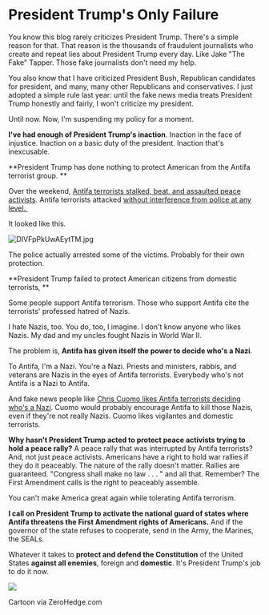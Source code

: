 # President Trump's Only Failure

You know this blog rarely criticizes President Trump. There's a simple reason for that. That reason is the thousands of fraudulent journalists who create and repeat lies about President Trump every day. Like Jake "The Fake" Tapper. Those fake journalists don't need my help.

You also know that I have criticized President Bush, Republican candidates for president, and many, many other Republicans and conservatives. I just adopted a simple rule last year: until the fake news media treats President Trump honestly and fairly, I won't criticize my president.

Until now. Now, I'm suspending my policy for a moment.

**I've had enough of President Trump's inaction**. Inaction in the face of injustice. Inaction on a basic duty of the president. Inaction that's inexcusable.

**President Trump has done nothing to protect American from the Antifa terrorist group. **

Over the weekend, [Antifa terrorists stalked, beat, and assaulted peace activists](http://www.thegatewaypundit.com/2017/08/japanese-american-trump-supporter-chased-beaten-pepper-sprayed-alt-left-antifa-mob-arrested-berkeley-police/). Antifa terrorists attacked [without interference from police at any level. ](http://www.thegatewaypundit.com/2017/08/disgusting-antifa-mob-spits-pro-trump-activist-berkeley-video/)

It looked like this.

![DIVFpPkUwAEytTM.jpg](https://hennessysview.com/wp-content/uploads/2017/08/DIVFpPkUwAEytTM.jpg)

The police actually arrested some of the victims. Probably for their own protection.

**President Trump failed to protect American citizens from domestic terrorists, **

Some people support Antifa terrorism. Those who support Antifa cite the terrorists' professed hatred of Nazis.

I hate Nazis, too. You do, too, I imagine. I don't know anyone who likes Nazis. My dad and my uncles fought Nazis in World War II.

The problem is, **Antifa has given itself the power to decide who's a Nazi**.

To Antifa, I'm a Nazi. You're a Nazi. Priests and ministers, rabbis, and veterans are Nazis in the eyes of Antifa terrorists. Everybody who's not Antifa is a Nazi to Antifa.

And fake news people like [Chris Cuomo likes Antifa terrorists deciding who's a Nazi](http://www.thegatewaypundit.com/2017/08/cnns-chris-cuomo-gets-roasted-twitter-defending-antifa-violence/). Cuomo would probably encourage Antifa to kill those Nazis, even if they're not really Nazis. Cuomo likes vigilantes and domestic terrorists.

**Why hasn't President Trump acted to protect peace activists trying to hold a peace rally?** A peace rally that was interrupted by Antifa terrorists? And, not just peace activists. Americans have a right to hold war rallies if they do it peaceably. The nature of the rally doesn't matter. Rallies are guaranteed. "Congress shall make no law . . . " and all that. Remember? The First Amendment calls is the right to peaceably assemble.

You can't make America great again while tolerating Antifa terrorism.

**I call on President Trump to activate the national guard of states where Antifa threatens the First Amendment rights of Americans.** And if the governor of the state refuses to cooperate, send in the Army, the Marines, the SEALs.

Whatever it takes to **protect and defend the Constitution** of the United States **against all enemies**, foreign and **domestic**. It's President Trump's job to do it now.

![](https://hennessysview.com/wp-content/uploads/2017/08/img_0269.png)

Cartoon via ZeroHedge.com